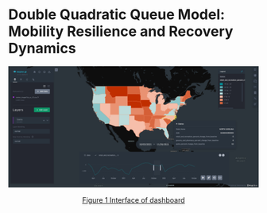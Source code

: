 # Double Quadratic Queue Model: Mobility Resilience and Recovery Dynamics


[![image](https://github.com/itsfangtang/Double-Quadratic-Queue/blob/main/image/dashboard.jpg)](https://kepler.gl/demo/map?mapUrl=https://dl.dropboxusercontent.com/scl/fi/b9y583p8ftx2r128ck7m8/keplergl_3xfu8b.json?rlkey=izgw4jpfkes8g105qndqrgas7&dl=0)
[<p align="center">Figure 1 Interface of dashboard](https://kepler.gl/demo/map?mapUrl=https://dl.dropboxusercontent.com/scl/fi/b9y583p8ftx2r128ck7m8/keplergl_3xfu8b.json?rlkey=izgw4jpfkes8g105qndqrgas7&dl=0)</p> 
